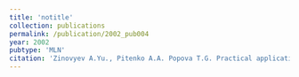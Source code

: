```yaml
---
title: 'notitle'
collection: publications
permalink: /publication/2002_pub004
year: 2002
pubtype: 'MLN'
citation: 'Zinovyev A.Yu., Pitenko A.A. Popova T.G. Practical applications of the method of elastic maps (in Russian). <i>Neurocomputeri</i>, 2002. N4. p.31-39.'
---
```

